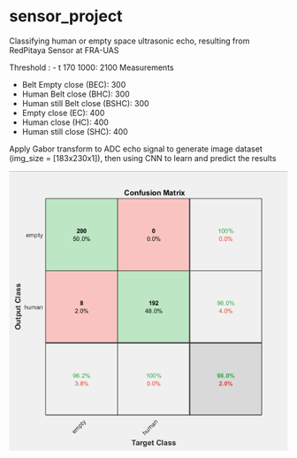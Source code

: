 # sensor_project
Classifying human or empty space ultrasonic echo, resulting from RedPitaya Sensor at FRA-UAS

Threshold : - t 170 1000: 2100 Measurements
- Belt Empty close (BEC): 300
- Human Belt close (BHC): 300
- Human still Belt close (BSHC): 300
- Empty close  (EC): 400 
- Human close (HC): 400
- Human still close (SHC): 400

Apply Gabor transform to ADC echo signal to generate image dataset (img_size = [183x230x1]), then using CNN to learn and predict the results

![alt text](https://github.com/long2811/sensor_project/blob/main/confusionmatrix.png)
